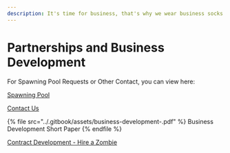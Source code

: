 ```yaml
---
description: It's time for business, that's why we wear business socks.
---
```


# Partnerships and Business Development

For Spawning Pool Requests or Other Contact, you can view here:&#x20;

[Spawning Pool](https://admin.rugzombie.io/partnership\_requests/new)

[Contact Us](mailto:info@rugzombie.io)

{% file src="../.gitbook/assets/business-development-.pdf" %}
Business Development Short Paper
{% endfile %}

[Contract Development - Hire a Zombie](brand-assets-and-links/zombie-ops.md)
